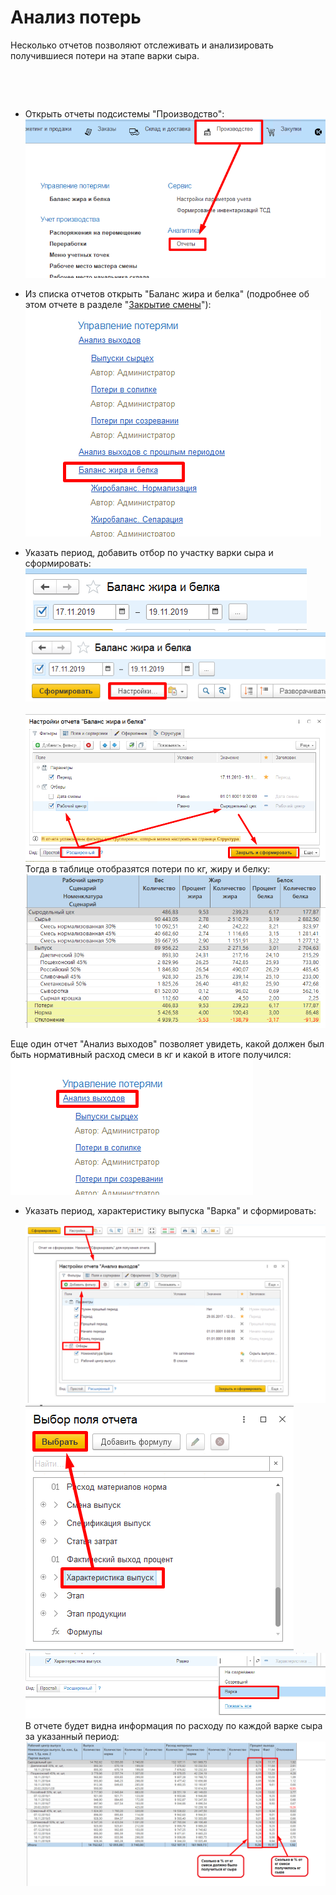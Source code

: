 # Анализ потерь


Несколько отчетов позволяют отслеживать и анализировать получившиеся
потери на этапе варки сыра.

 

 

-   Открыть отчеты подсистемы "Производство":  
    ![](LossAnalysis.assets/drex_analiz_poter_3_custom.png)
    
-   Из списка отчетов открыть "Баланс жира и белка" (подробнее об этом
    отчете в разделе "[Закрытие смены](../CloseWorkShift/CloseWorkShift.md)"):  
    ![](LossAnalysis.assets/drex_analiz_poter_3_custom_2.png)
    
-   Указать период, добавить отбор по участку варки сыра и сформировать:  
    ![](LossAnalysis.assets/drex_analiz_poter_3_custom_3.png)  
    ![](LossAnalysis.assets/drex_analiz_poter_3_custom_4.png)    
    ![](LossAnalysis.assets/drex_analiz_poter_3_custom_5.png)  
    Тогда в таблице отобразятся потери по кг, жиру и белку:  
    ![image-20201111095912432](LossAnalysis.assets/image-20201111095912432.png)


Еще один отчет "Анализ выходов" позволяет увидеть, какой должен был
    быть нормативный расход смеси в кг и какой в итоге получился:  
    ![](LossAnalysis.assets/drex_analiz_poter_3_custom_7.png)


-   Указать период, характеристику выпуска "Варка" и сформировать:
  
    ![](LossAnalysis.assets/drex_analiz_poter_3_custom_8.png)  
    ![](LossAnalysis.assets/drex_analiz_poter_3_custom_9.png)   
    ![](LossAnalysis.assets/drex_analiz_poter_3_custom_10.png)  
    В отчете будет видна информация по расходу по каждой варке сыра за
    указанный период:  
    ![](LossAnalysis.assets/drex_analiz_poter_3_custom_11.png)

